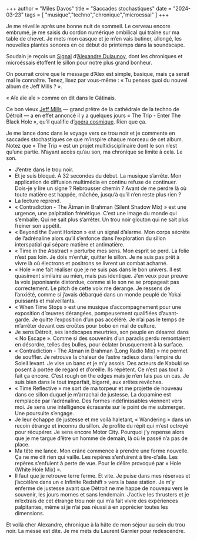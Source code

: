 +++
author = "Miles Davos"
title = "Saccades stochastiques"
date = "2024-03-23"
tags = [
    "musique","techno","chronique","microessai"
]
+++

Je me réveille après une bonne nuit de sommeil. Le cerveau encore embrumé, je me saisis du cordon numérique ombilical qui traîne sur ma table de chevet. Je mets mon casque et je m’en vais butiner, allongé, les nouvelles plantes sonores en ce début de printemps dans la soundscape.

Soudain je reçois un [Signal](https://signal.org/) d’[Alexandre Dulaunoy](https://sillon-fictionnel.club/post/harrison-miller-valleys/), dont les chroniques et microéssais étoffent le sillon pour notre plus grand bonheur.

On pourrait croire que le message d’Alex est simple, basique, mais ça serait mal le connaître. Tenez, lisez par vous-même : « Tu penses quoi du nouvel album de Jeff Mills ? ».

« Aïe aïe aïe » comme on dit dans le Gâtinais.

Ce bon vieux [Jeff Mills](https://en.wikipedia.org/wiki/Jeff_Mills) — grand prêtre de la cathédrale de la techno de Détroit — a en effet annoncé il y a quelques jours « The Trip - Enter The Black Hole », qu’il qualifie d’[opéra cosmique](https://djmag.com/news/jeff-mills-new-album-cosmic-opera-about-journey-black-hole). Rien que ça.

Je me lance donc dans le voyage vers ce trou noir et je commente en saccades stochastiques ce que m’inspire chaque morceau de cet album. Notez que « The Trip » est un projet multidisciplinaire dont le son n’est qu’une partie. N’ayant accès qu’au son, ma chronique se limite à cela. Le son.

- J’entre dans le trou noir.
- Et je suis bloqué. À 32 secondes du début. La musique s’arrête. Mon application de diffusion multimédia en continu refuse de continuer. Dois-je y lire un signe ? Rebrousser chemin ? Avant de me perdre là où toute matière est happée, mâchée, jusqu’à qu’il n’en reste plus rien ?
- La lecture reprend.
- « Contradiction - The Ātman in Brahman (Silent Shadow Mix) » est une urgence, une palpitation frénétique. C’est une image du monde qui s’emballe. Qui ne sait plus s’arrêter. Un trou noir glouton qui ne sait plus freiner son appétit.
- « Beyond the Event Horizon » est un signal d’alarme. Mon corps sécrète de l’adrénaline alors qu’il s’enfonce dans l’exploration du sillon interspatial qui sépare matière et antimatière.
- « Time in the Abstract » perturbe mes sens. Mon esprit se perd. La folie n’est pas loin. Je dois m’enfuir, quitter le sillon. Je ne suis pas prêt à vivre là où électrons et positrons se livrent un combat acharné.
- « Hole » me fait réaliser que je ne suis pas dans le bon univers. Il est quasiment similaire au mien, mais pas identique. J’en veux pour preuve la voix japonisante distordue, comme si le son ne se propageait pas correctement. Le pitch de cette voix me dérange. Je ressens de l’anxiété, comme si j’avais débarqué dans un monde peuplé de Yokai puissants et malveillants.
- « When Time Stops » est une musique d’accompagnement pour une exposition d’œuvres dérangées, pompeusement qualifiées d’avant-garde. Je quitte l’exposition d’un pas accéléré. Je n’ai pas le temps de m’arrêter devant ces croûtes pour bobo en mal de culture.
- Je sens Détroit, ses landscapes meurtries, son peuple en désarroi dans « No Escape ». Comme si des souvenirs d’un paradis perdu remontaient en désordre, telles des bulles, pour éclater brusquement à la surface.
- « Contradiction - The Ātman in Brahman (Long Radio Mix) » me permet de souffler. Je retrouve la chaleur de l’astre radieux dans l’empire du Soleil levant. Je vise un banc et je m’y assois. Des acteurs de Kabuki se posent à portée de regard et d’oreille. Ils répètent. Ce n’est pas tout à fait ça encore. C’est rough on the edges mais je n’en fais pas un cas. Je suis bien dans le tout imparfait, bigarré, aux arêtes revêches.
- « Time Reflective » me sort de ma torpeur et me projette de nouveau dans ce sillon duquel je m’arrachai de justesse. La dopamine est remplacée par l’adrénaline. Des formes indéfinissables viennent vers moi. Je sens une intelligence écrasante sur le point de me submerger. Une poursuite s’engage.
- Je leur échappe de justesse et me voilà haletant, « Wandering » dans un recoin étrange et inconnu du sillon. Je profite du répit qui m’est octroyé pour récupérer. Je sens encore Motor City. Pourquoi j’y repense alors que je me targue d’être un homme de demain, là où le passé n’a pas de place.
- Ma tête me lance. Mon crâne commence à prendre une forme nouvelle. Ça ne me dit rien qui vaille. Les repères s’enfuirent à tire-d’aile. Les repères s’enfuient à perte de vue. Pour le délire provoqué par « Hole (White Hole Mix) ».
- Il faut que je retrouve terre ferme. Et vite. Je puise dans mes réserves et j’accélère dans un « Infinite Redshift » vers la base station. Je m’y enferme de justesse avant que Détroit ne me happe de nouveau vers le souvenir, les jours mornes et sans lendemain. J’active les thrusters et je m’extrais de cet étrange trou noir qui m’a fait vivre des expériences palpitantes, même si je n’ai pas réussi à en apprécier toutes les dimensions.

Et voilà cher Alexandre, chronique à la hâte de mon séjour au sein du trou noir. La messe est dite. Je me mets du Laurent Garnier pour redescendre.
